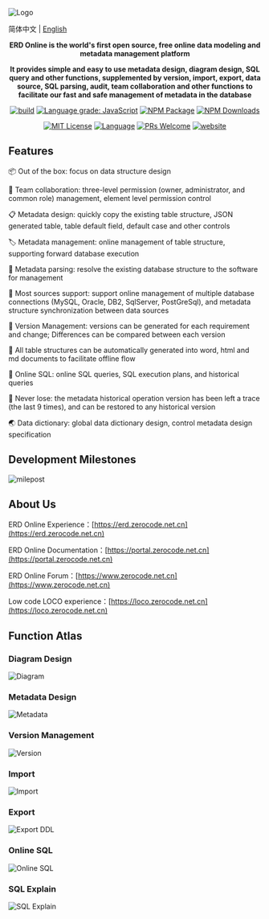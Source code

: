 ![Logo](/profile/img/logo.png)

简体中文 | [English](/profile/README.en-us.md)


<p align="center"><strong>ERD Online is the world's first open source, free online data modeling and metadata management platform</strong></p>
<p align="center"><strong>It provides simple and easy to use metadata design, diagram design, SQL query and other functions, supplemented by version, import, export, data source, SQL parsing, audit, team collaboration and other functions to facilitate our fast and safe management of metadata in the database</strong></p>

<p align="center">
<a href="https://github.com/antvis/X6/actions/workflows/ci.yml"><img alt="build" src="https://img.shields.io/github/actions/workflow/status/antvis/x6/ci.yml?branch=master&logo=github&style=flat-square"></a>
<!-- <a href="https://app.codecov.io/gh/antvis/X6"><img alt="coverage" src="https://img.shields.io/codecov/c/gh/antvis/x6?logo=codecov&style=flat-square&token=15CO54WYUV"></a> -->
<a href="https://lgtm.com/projects/g/antvis/x6/context:javascript"><img alt="Language grade: JavaScript" src="https://img.shields.io/lgtm/grade/javascript/g/antvis/x6.svg?logo=lgtm&style=flat-square"></a>
<a href="https://www.npmjs.com/package/@antv/x6"><img alt="NPM Package" src="https://img.shields.io/npm/v/@antv/x6.svg?style=flat-square"></a>
<a href="https://www.npmjs.com/package/@antv/x6"><img alt="NPM Downloads" src="https://img.shields.io/npm/dm/@antv/x6?logo=npm&style=flat-square"></a>
</p>

<p align="center">
<a href="/LICENSE"><img src="https://img.shields.io/github/license/antvis/x6?style=flat-square" alt="MIT License"></a>
<a href="https://www.typescriptlang.org"><img alt="Language" src="https://img.shields.io/badge/language-TypeScript-blue.svg?style=flat-square"></a>
<a href="https://github.com/antvis/x6/pulls"><img alt="PRs Welcome" src="https://img.shields.io/badge/PRs-Welcome-brightgreen.svg?style=flat-square"></a>
<a href="https://x6.antv.antgroup.com"><img alt="website" src="https://img.shields.io/static/v1?label=&labelColor=505050&message=website&color=0076D6&style=flat-square&logo=google-chrome&logoColor=0076D6"></a>
</p>

## Features

📦 Out of the box: focus on data structure design

🌱 Team collaboration: three-level permission (owner, administrator, and common role) management, element level permission control

📋 Metadata design: quickly copy the existing table structure, JSON generated table, table default field, default case and other controls

🏷 Metadata management: online management of table structure, supporting forward database execution

🎨 Metadata parsing: resolve the existing database structure to the software for management

📱 Most sources support: support online management of multiple database connections (MySQL, Oracle, DB2, SqlServer, PostGreSql), and metadata structure synchronization between data sources

📡 Version Management: versions can be generated for each requirement and change; Differences can be compared between each version

🎉 All table structures can be automatically generated into word, html and md documents to facilitate offline flow

💯 Online SQL: online SQL queries, SQL execution plans, and historical queries

🧲 Never lose: the metadata historical operation version has been left a trace (the last 9 times), and can be restored to any historical version

🌏 Data dictionary: global data dictionary design, control metadata design specification

## Development Milestones

![milepost](/profile/img/milepost.png)

## About Us

ERD Online Experience：[https://erd.zerocode.net.cn](https://erd.zerocode.net.cn)

ERD Online Documentation：[https://portal.zerocode.net.cn](https://portal.zerocode.net.cn)

ERD Online Forum：[https://www.zerocode.net.cn](https://www.zerocode.net.cn)

Low code LOCO experience：[https://loco.zerocode.net.cn](https://loco.zerocode.net.cn)

## Function Atlas

### Diagram Design
![Diagram](/profile/img/relation.png)

### Metadata Design
![Metadata](/profile/img/table.png)

### Version Management
![Version](/profile/img/version.png)

### Import
![Import](/profile/img/import.png)

### Export
![Export DDL](/profile/img/export.png)

### Online SQL
![Online SQL](/profile/img/query.png)

### SQL Explain
![SQL Explain](/profile/img/explain.png)





 
